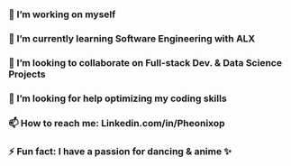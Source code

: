 ### 🔭 I’m working on myself
### 🌱 I’m currently learning Software Engineering with ALX
### 👯 I’m looking to collaborate on Full-stack Dev. & Data Science Projects
### 🤔 I’m looking for help optimizing my coding skills
### 📫 How to reach me: Linkedin.com/in/Pheonixop
### ⚡ Fun fact: I have a passion for dancing & anime ✨

<!--
**PheonixOP/PheonixOP** is a ✨ _special_ ✨ repository because its `README.md` (this file) appears on your GitHub profile.

Here are some ideas to get you started:


-->

